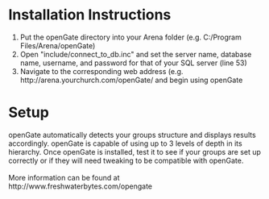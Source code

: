 <h1>Installation Instructions</h1>
<ol>
	<li>Put the openGate directory into your Arena folder (e.g. C:/Program Files/Arena/openGate)</li>
	<li>Open "include/connect_to_db.inc" and set the server name, database name, username, and password for that of your SQL server (line 53)</li>
	<li>Navigate to the corresponding web address (e.g. http://arena.yourchurch.com/openGate/ and begin using openGate</li>
</ol>

<h1>Setup</h1>
openGate automatically detects your groups structure and displays results accordingly.  openGate is capable of using up to 3 levels of depth in its hierarchy.  Once openGate is installed,
test it to see if your groups are set up correctly or if they will need tweaking to be compatible with openGate.
<br /><br />
More information can be found at http://www.freshwaterbytes.com/opengate